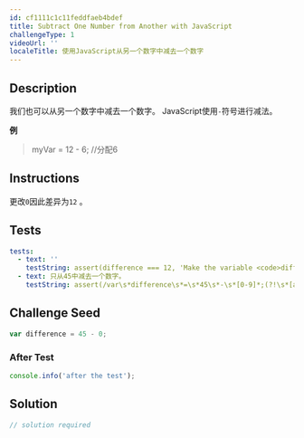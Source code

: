 ```yaml
---
id: cf1111c1c11feddfaeb4bdef
title: Subtract One Number from Another with JavaScript
challengeType: 1
videoUrl: ''
localeTitle: 使用JavaScript从另一个数字中减去一个数字
---
```


## Description
<section id="description">我们也可以从另一个数字中减去一个数字。 JavaScript使用<code>-</code>符号进行减法。 <p> <strong>例</strong> </p><blockquote> myVar = 12  -  6; //分配6 </blockquote></section>

## Instructions
<section id="instructions">更改<code>0</code>因此差异为<code>12</code> 。 </section>

## Tests
<section id='tests'>

```yml
tests:
  - text: ''
    testString: assert(difference === 12, 'Make the variable <code>difference</code> equal 12.');
  - text: 只从45中减去一个数字。
    testString: assert(/var\s*difference\s*=\s*45\s*-\s*[0-9]*;(?!\s*[a-zA-Z0-9]+)/.test(code),'Only subtract one number from 45.');

```

</section>

## Challenge Seed
<section id='challengeSeed'>

<div id='js-seed'>

```js
var difference = 45 - 0;

```

</div>


### After Test
<div id='js-teardown'>

```js
console.info('after the test');
```

</div>

</section>

## Solution
<section id='solution'>

```js
// solution required
```
</section>

